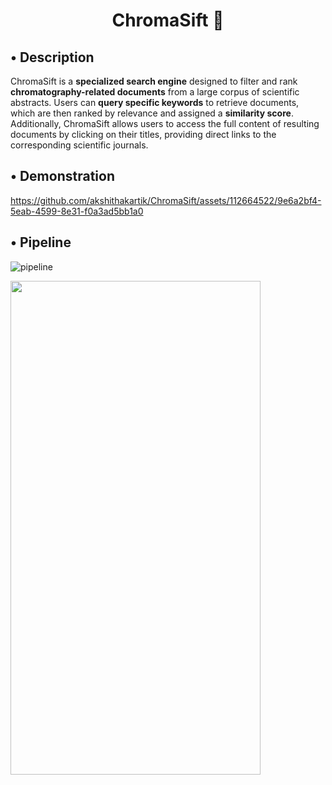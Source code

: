 <h1 align="center">ChromaSift 🧪</h1>


## • Description

ChromaSift is a **specialized search engine** designed to filter and rank **chromatography-related documents** from a large corpus of scientific abstracts. Users can **query specific keywords** to retrieve documents, which are then ranked by relevance and assigned a **similarity score**. Additionally, ChromaSift allows users to access the full content of resulting documents by clicking on their titles, providing direct links to the corresponding scientific journals.


## • Demonstration

https://github.com/akshithakartik/ChromaSift/assets/112664522/9e6a2bf4-5eab-4599-8e31-f0a3ad5bb1a0

## • Pipeline

![pipeline](https://github.com/akshithakartik/ChromaSift/assets/112664522/2e625125-7273-4166-bf43-3f534152216b)

<img src="https://github.com/akshithakartik/ChromaSift/assets/112664522/2e625125-7273-4166-bf43-3f534152216b" width="400" height="790">

